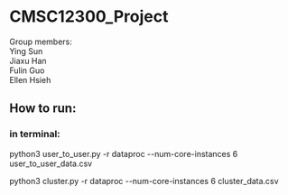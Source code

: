 # CMSC12300_Project

Group members:  
Ying Sun  
Jiaxu Han  
Fulin Guo  
Ellen Hsieh

## How to run:

### in terminal:
python3 user_to_user.py -r dataproc --num-core-instances 6 user_to_user_data.csv

python3 cluster.py -r dataproc --num-core-instances 6 cluster_data.csv
